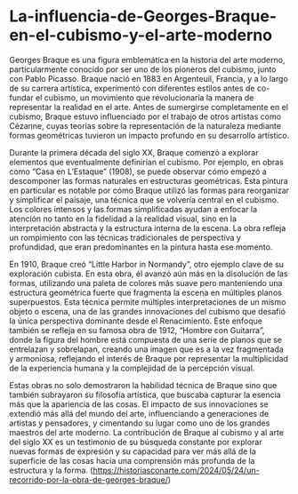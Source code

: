 # La-influencia-de-Georges-Braque-en-el-cubismo-y-el-arte-moderno
Georges Braque es una figura emblemática en la historia del arte moderno, particularmente conocido por ser uno de los pioneros del cubismo, junto con Pablo Picasso. Braque nació en 1883 en Argenteuil, Francia, y a lo largo de su carrera artística, experimentó con diferentes estilos antes de co-fundar el cubismo, un movimiento que revolucionaría la manera de representar la realidad en el arte. Antes de sumergirse completamente en el cubismo, Braque estuvo influenciado por el trabajo de otros artistas como Cézanne, cuyas teorías sobre la representación de la naturaleza mediante formas geométricas tuvieron un impacto profundo en su desarrollo artístico.

Durante la primera década del siglo XX, Braque comenzó a explorar elementos que eventualmente definirían el cubismo. Por ejemplo, en obras como “Casa en L’Estaque” (1908), se puede observar cómo empezó a descomponer las formas naturales en estructuras geométricas. Esta pintura en particular es notable por cómo Braque utilizó las formas para reorganizar y simplificar el paisaje, una técnica que se volvería central en el cubismo. Los colores intensos y las formas simplificadas ayudan a enfocar la atención no tanto en la fidelidad a la realidad visual, sino en la interpretación abstracta y la estructura interna de la escena. La obra refleja un rompimiento con las técnicas tradicionales de perspectiva y profundidad, que eran predominantes en la pintura hasta ese momento.

En 1910, Braque creó “Little Harbor in Normandy”, otro ejemplo clave de su exploración cubista. En esta obra, él avanzó aún más en la disolución de las formas, utilizando una paleta de colores más suave pero manteniendo una estructura geométrica fuerte que fragmenta la escena en múltiples planos superpuestos. Esta técnica permite múltiples interpretaciones de un mismo objeto o escena, una de las grandes innovaciones del cubismo que desafió la única perspectiva dominante desde el Renacimiento. Este enfoque también se refleja en su famosa obra de 1912, “Hombre con Guitarra”, donde la figura del hombre está compuesta de una serie de planos que se entrelazan y sobrelapan, creando una imagen que es a la vez fragmentada y armoniosa, reflejando el interés de Braque por representar la multiplicidad de la experiencia humana y la complejidad de la percepción visual.

Estas obras no solo demostraron la habilidad técnica de Braque sino que también subrayaron su filosofía artística, que buscaba capturar la esencia más que la apariencia de las cosas. El impacto de sus innovaciones se extendió más allá del mundo del arte, influenciando a generaciones de artistas y pensadores, y cimentando su lugar como uno de los grandes maestros del arte moderno. La contribución de Braque al cubismo y al arte del siglo XX es un testimonio de su búsqueda constante por explorar nuevas formas de expresión y su capacidad para ver más allá de la superficie de las cosas hacia una comprensión más profunda de la estructura y la forma.
(https://historiasconarte.com/2024/05/24/un-recorrido-por-la-obra-de-georges-braque/)





